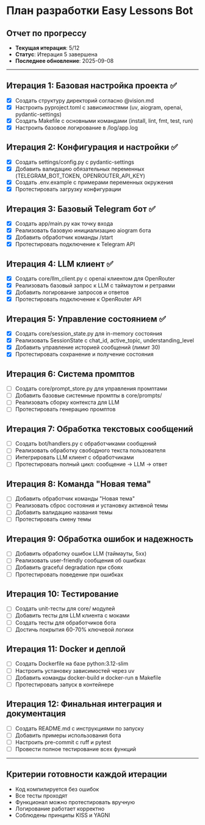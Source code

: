 # План разработки Easy Lessons Bot

## Отчет по прогрессу
- **Текущая итерация**: 5/12
- **Статус**: Итерация 5 завершена
- **Последнее обновление**: 2025-09-08

---

## Итерация 1: Базовая настройка проекта ✅
- [x] Создать структуру директорий согласно @vision.md
- [x] Настроить pyproject.toml с зависимостями (uv, aiogram, openai, pydantic-settings)
- [x] Создать Makefile с основными командами (install, lint, fmt, test, run)
- [x] Настроить базовое логирование в /log/app.log

## Итерация 2: Конфигурация и настройки ✅
- [x] Создать settings/config.py с pydantic-settings
- [x] Добавить валидацию обязательных переменных (TELEGRAM_BOT_TOKEN, OPENROUTER_API_KEY)
- [x] Создать .env.example с примерами переменных окружения
- [x] Протестировать загрузку конфигурации

## Итерация 3: Базовый Telegram бот ✅
- [x] Создать app/main.py как точку входа
- [x] Реализовать базовую инициализацию aiogram бота
- [x] Добавить обработчик команды /start
- [x] Протестировать подключение к Telegram API

## Итерация 4: LLM клиент ✅
- [x] Создать core/llm_client.py с openai клиентом для OpenRouter
- [x] Реализовать базовый запрос к LLM с таймаутом и ретраями
- [x] Добавить логирование запросов и ответов
- [x] Протестировать подключение к OpenRouter API

## Итерация 5: Управление состоянием ✅
- [x] Создать core/session_state.py для in-memory состояния
- [x] Реализовать SessionState с chat_id, active_topic, understanding_level
- [x] Добавить управление историей сообщений (лимит 30)
- [x] Протестировать сохранение и получение состояния

## Итерация 6: Система промптов
- [ ] Создать core/prompt_store.py для управления промптами
- [ ] Добавить базовые системные промпты в core/prompts/
- [ ] Реализовать сборку контекста для LLM
- [ ] Протестировать генерацию промптов

## Итерация 7: Обработка текстовых сообщений
- [ ] Создать bot/handlers.py с обработчиками сообщений
- [ ] Реализовать обработку свободного текста пользователя
- [ ] Интегрировать LLM клиент с обработчиками
- [ ] Протестировать полный цикл: сообщение → LLM → ответ

## Итерация 8: Команда "Новая тема"
- [ ] Добавить обработчик команды "Новая тема"
- [ ] Реализовать сброс состояния и установку активной темы
- [ ] Добавить валидацию названия темы
- [ ] Протестировать смену темы

## Итерация 9: Обработка ошибок и надежность
- [ ] Добавить обработку ошибок LLM (таймауты, 5xx)
- [ ] Реализовать user-friendly сообщения об ошибках
- [ ] Добавить graceful degradation при сбоях
- [ ] Протестировать поведение при ошибках

## Итерация 10: Тестирование
- [ ] Создать unit-тесты для core/ модулей
- [ ] Добавить тесты для LLM клиента с моками
- [ ] Создать тесты для обработчиков бота
- [ ] Достичь покрытия 60-70% ключевой логики

## Итерация 11: Docker и деплой
- [ ] Создать Dockerfile на базе python:3.12-slim
- [ ] Настроить установку зависимостей через uv
- [ ] Добавить команды docker-build и docker-run в Makefile
- [ ] Протестировать запуск в контейнере

## Итерация 12: Финальная интеграция и документация
- [ ] Создать README.md с инструкциями по запуску
- [ ] Добавить примеры использования бота
- [ ] Настроить pre-commit с ruff и pytest
- [ ] Провести полное тестирование всех функций

---

## Критерии готовности каждой итерации
- Код компилируется без ошибок
- Все тесты проходят
- Функционал можно протестировать вручную
- Логирование работает корректно
- Соблюдены принципы KISS и YAGNI
